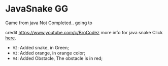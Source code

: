 # JavaSnake GG
Game from java
Not Completed..
going to

credit https://www.youtube.com/c/BroCodez
more info for java snake
Click [here](https://www.youtube.com/watch?v=bI6e6qjJ8JQ).

- `V2`: Added snake, in Green;
- `V3`: Added orange, in orange color;
- `V4`: Added Obstacle, The obstacle is in red;
